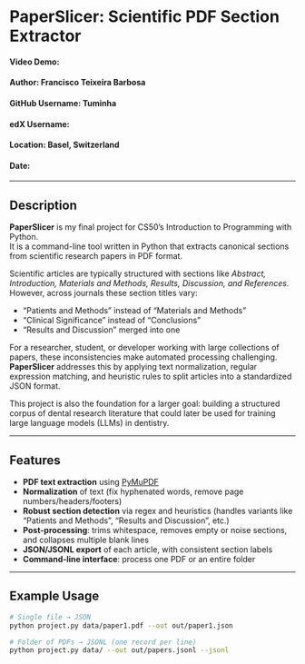 # PaperSlicer: Scientific PDF Section Extractor

#### Video Demo: <URL HERE>  
#### Author: Francisco Teixeira Barbosa  
#### GitHub Username: Tuminha  
#### edX Username: <YOUR EDX USERNAME>  
#### Location: Basel, Switzerland  
#### Date: <DATE YOU RECORD VIDEO>  

---

## Description

**PaperSlicer** is my final project for CS50’s Introduction to Programming with Python.  
It is a command-line tool written in Python that extracts canonical sections from scientific research papers in PDF format.  

Scientific articles are typically structured with sections like *Abstract, Introduction, Materials and Methods, Results, Discussion, and References*. However, across journals these section titles vary:  
- “Patients and Methods” instead of “Materials and Methods”  
- “Clinical Significance” instead of “Conclusions”  
- “Results and Discussion” merged into one  

For a researcher, student, or developer working with large collections of papers, these inconsistencies make automated processing challenging. **PaperSlicer** addresses this by applying text normalization, regular expression matching, and heuristic rules to split articles into a standardized JSON format.

This project is also the foundation for a larger goal: building a structured corpus of dental research literature that could later be used for training large language models (LLMs) in dentistry.

---

## Features

- **PDF text extraction** using [PyMuPDF](https://pymupdf.readthedocs.io/en/latest/)  
- **Normalization** of text (fix hyphenated words, remove page numbers/headers/footers)  
- **Robust section detection** via regex and heuristics (handles variants like “Patients and Methods”, “Results and Discussion”, etc.)  
- **Post-processing**: trims whitespace, removes empty or noise sections, and collapses multiple blank lines  
- **JSON/JSONL export** of each article, with consistent section labels  
- **Command-line interface**: process one PDF or an entire folder  

---

## Example Usage

```bash
# Single file → JSON
python project.py data/paper1.pdf --out out/paper1.json

# Folder of PDFs → JSONL (one record per line)
python project.py data/ --out out/papers.jsonl --jsonl